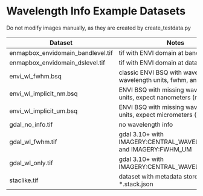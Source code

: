 # Wavelength Info Example Datasets


Do not modify images manually, as they are created by create_testdata.py

| Dataset                           | Notes                                                             |
| --------------------------------- | ----------------------------------------------------------------- |
| enmapbox_envidomain_bandlevel.tif | tif with ENVI domain at band level                                |
| enmapbox_envidomain_dslevel.tif   | tif with ENVI domain at dataset level                             |
| envi_wl_fwhm.bsq                  | classic ENVI BSQ with wavelength, wavelength units, fwhm, and bbl |
| envi_wl_implicit_nm.bsq           | ENVI BSQ with missing wavelength units, expect nanometers (nm)    |
| envi_wl_implicit_um.bsq           | ENVI BSQ with missing wavelength units, expect micrometers (μm)   |
| gdal_no_info.tif                  | no wavelength info                                                |
| gdal_wl_fwhm.tif                  | gdal 3.10+ with IMAGERY:CENTRAL_WAVELENGTH_UM and IMAGERY:FWHM_UM |
| gdal_wl_only.tif                  | gdal 3.10+ with IMAGERY:CENTRAL_WAVELENGTH_UM                     |
| staclike.tif                      | dataset with metadata stored in *.stack.json                      |
